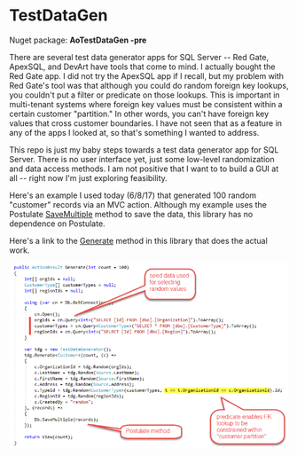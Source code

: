 # TestDataGen

Nuget package: **AoTestDataGen -pre**

There are several test data generator apps for SQL Server -- Red Gate, ApexSQL, and DevArt have tools that come to mind. I actually bought the Red Gate app. I did not try the ApexSQL app if I recall, but my problem with Red Gate's tool was that although you could do random foreign key lookups, you couldn't put a filter or predicate on those lookups. This is important in multi-tenant systems where foreign key values must be consistent within a certain customer "partition." In other words, you can't have foreign key values that cross customer boundaries. I have not seen that as a feature in any of the apps I looked at, so that's something I wanted to address.

This repo is just my baby steps towards a test data generator app for SQL Server. There is no user interface yet, just some low-level randomization and data access methods. I am not positive that I want to to build a GUI at all -- right now I'm just exploring feasibility.

Here's an example I used today (6/8/17) that generated 100 random "customer" records via an MVC action. Although my example uses the Postulate [SaveMultiple](https://github.com/adamosoftware/Postulate.Orm/blob/master/PostulateV1/Abstract/SqlDb_SaveMultiple.cs#L38) method to save the data, this library has no dependence on Postulate.

Here's a link to the [Generate](https://github.com/adamosoftware/TestDataGen/blob/master/TestDataGen2/TestDataGenerator.cs#L60) method in this library that does the actual work.

![img](/tdg_sample.png)
